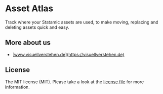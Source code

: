 # Asset Atlas

Track where your Statamic assets are used, to make moving, replacing and deleting assets quick and easy.

## More about us

- [www.visuellverstehen.de](https://visuellverstehen.de)

## License
The MIT license (MIT). Please take a look at the [license file](LICENSE.md) for more information.

